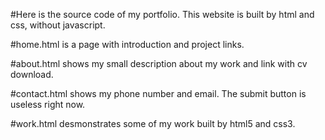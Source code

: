 #Here is the source code of my portfolio. This website is built by html and css, without javascript.

#home.html is a page with introduction and project links.

#about.html shows my small description about my work and link with cv download.

#contact.html shows my phone number and email. The submit button is useless right now.

#work.html desmonstrates some of my work built by html5 and css3.

